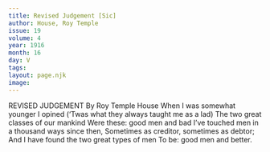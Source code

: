```yaml
---
title: Revised Judgement [Sic]
author: House, Roy Temple
issue: 19
volume: 4
year: 1916
month: 16
day: V
tags:
layout: page.njk
image:
---
```

REVISED JUDGEMENT    By Roy Temple House       When I was somewhat younger I opined    (‘Twas what they always taught me as a lad)    The two great classes of our mankind    Were these: good men and bad    I’ve touched men in a thousand ways since    then,       Sometimes as creditor, sometimes as debtor;    And I have found the two great types of men    To be: good men and better.


